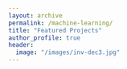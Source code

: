 ```yaml
---
layout: archive
permalink: /machine-learning/
title: "Featured Projects"
author_profile: true
header:
  image: "/images/inv-dec3.jpg"
---
```

